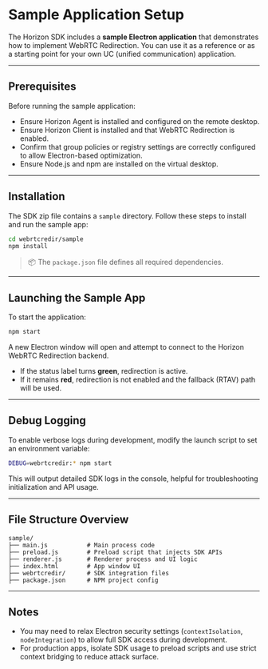 # Sample Application Setup

The Horizon SDK includes a **sample Electron application** that demonstrates how to implement WebRTC Redirection. You can use it as a reference or as a starting point for your own UC (unified communication) application.

---

## Prerequisites

Before running the sample application:

- Ensure Horizon Agent is installed and configured on the remote desktop.
- Ensure Horizon Client is installed and that WebRTC Redirection is enabled.
- Confirm that group policies or registry settings are correctly configured to allow Electron-based optimization.
- Ensure Node.js and npm are installed on the virtual desktop.

---

## Installation

The SDK zip file contains a `sample` directory. Follow these steps to install and run the sample app:

```bash
cd webrtcredir/sample
npm install
```

> 📦 The `package.json` file defines all required dependencies.

---

## Launching the Sample App

To start the application:

```bash
npm start
```

A new Electron window will open and attempt to connect to the Horizon WebRTC Redirection backend.

- If the status label turns **green**, redirection is active.
- If it remains **red**, redirection is not enabled and the fallback (RTAV) path will be used.

---

## Debug Logging

To enable verbose logs during development, modify the launch script to set an environment variable:

```bash
DEBUG=webrtcredir:* npm start
```

This will output detailed SDK logs in the console, helpful for troubleshooting initialization and API usage.

---

## File Structure Overview

```text
sample/
├── main.js           # Main process code
├── preload.js        # Preload script that injects SDK APIs
├── renderer.js       # Renderer process and UI logic
├── index.html        # App window UI
├── webrtcredir/      # SDK integration files
├── package.json      # NPM project config
```

---

## Notes

- You may need to relax Electron security settings (`contextIsolation`, `nodeIntegration`) to allow full SDK access during development.
- For production apps, isolate SDK usage to preload scripts and use strict context bridging to reduce attack surface.


